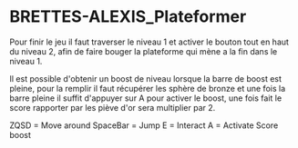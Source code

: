 # BRETTES-ALEXIS_Plateformer

Pour finir le jeu il faut traverser le niveau 1 et activer le bouton tout en haut du niveau 2, afin de faire bouger la plateforme qui mène a la fin dans le niveau 1.

Il est possible d'obtenir un boost de niveau lorsque la barre de boost est pleine, pour la remplir il faut récupérer les sphère de bronze et une fois la barre pleine il suffit d'appuyer sur A pour activer le boost, une fois fait le score rapporter par les piève d'or sera multiplier par 2.

ZQSD = Move around
SpaceBar = Jump
E = Interact
A = Activate Score boost
